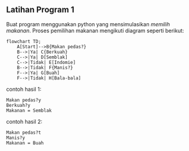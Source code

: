 ## Latihan Program 1

Buat program menggunakan python yang mensimulasikan _memilih makanan_. Proses pemilihan makanan mengikuti diagram seperti berikut:

```mermaid
flowchart TD;
    A[Start]-->B{Makan pedas?}
    B-->|Ya| C{Berkuah}
    C-->|Ya| D[Semblak]
    C-->|Tidak| E[Indomie]
    B-->|Tidak| F{Manis?}
    F-->|Ya| G[Buah]
    F-->|Tidak| H[Bala-bala]
```

contoh hasil 1:
```
Makan pedas?y
Berkuah?y
Makanan = Semblak
```

contoh hasil 2:
```
Makan pedas?t
Manis?y
Makanan = Buah
```
